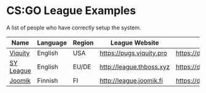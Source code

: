 # CS:GO League Examples
A list of people who have correctly setup the system.

| Name | Language | Region | League Website | Discord |
|------|----------|--------|---------|---------|
| [Viquity](https://viquity.pro/) | English | USA | https://pugs.viquity.pro | https://discord.gg/PEsxr37 |
| [SY League](http://league.thboss.xyz) | English | EU/DE | http://league.thboss.xyz | https://discord.gg/TUkUXKh3Ek |
| [Joomik](http://league.joomik.fi) | Finnish | FI | http://league.joomik.fi | https://discord.gg/pYtZfGS |
